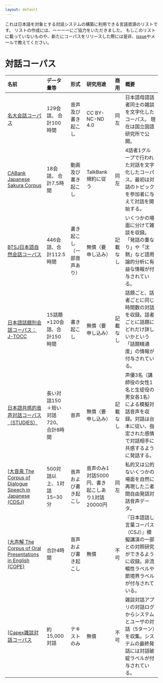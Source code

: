 ```yaml
---
layout: default
---
```


これは日本語を対象とする対話システムの構築に利用できる言語資源のリストです。
リストの作成には、ーーーーにご協力をいただきました。
もしこのリストに載っていないものや、新たにコーパスをリリースした際には是非、[issue](https://github.com/masahiro-mi/masahiro-mi.github.io/issues)やメールで教えてください。


# 対話コーパス

| 名前                                         | データ量等         | 形式         | 研究用途     | 商用         | 概要                                               |  
|:--------------------------------------------|:------------------|:------------|:------------|:------------|:---------------------------------------------------|
| [名大会話コーパス](https://mmsrv.ninjal.ac.jp/nucc/)  | 129会話， 合計100時間 | 音声及び書き起こし | CC BY-NC-ND 4.0 | 同左 | 日本語母語話者同士の雑談を文字化したコーパス。 現在は国立国語研究所で公開。 | 
| [CABank Japanese Sakura Corpus](https://ca.talkbank.org/access/Sakura.html)  | 18会話， 合計7.5時間 | 動画及び書き起こし | TalkBank規約に従う | 同左 | 4話者1グループで行われた対話を文字化したコーパス。最初は対話のトピックを参加者に与えて対話を開始する。 |
| [BTSJ日本語自然会話コーパス](https://ninjal-usamilab.info/lab/btsj_corpus2021/)  | 446会話、合計112.5時間 | 書き起こし（一部音声あり） | 無償（要申し込み） | 記載なし | いくつかの場面に分けて雑談を収録。「発話の重なり」や「沈黙」など語用論的分析に有益な情報が付与されている。 |
| [日本語話題別会話コーパス：J-TOCC](http://nakamata.info/database/)  | 15話題×120会話、合計150時間 | 書き起こし | 無償（要申し込み） | 記載なし | 話題ごと、話者ごとに同じ時間数の対話を収録。話者ごとに話題にどれだけ詳しいかという「話題精通度」の情報が付与されている。 |
| [日本語共感的音声対話コーパス（STUDIES）](https://www.nii.ac.jp/news/2022/0329.html)  | 長い対話150＋短い対話720、合計8時間 | 音声 | 無償（要申し込み） | 記載なし | 声優3名（講師役の女性1名と生徒役の男女各1名）による模擬対話音声を収録。対話は台本に従い、指定された感情で対話相手に共感するように発話する。 |
| [[大音泉 The Corpus of Dialogue Speech in Japanese (CDSJ)](https://www.timehill.net/asr-mt.html)  | 500対話以上、1対話15~30分 | 音声および書き起こし | 音声のみ1対話5000円、書き起こしあり1対話20000円 | 同左 | 私的又は公的ないくつかの場面を自然に再現した二者間自由発話対話音声データ。 |
| [[大声解 The Corpus of Oral Presentations in English (COPE)](https://www.timehill.net/asr-mt.html)  | 合計4時間 | 音声および書き起こし | 無償 | 不可 | 『日本語話し言葉コーパス（CSJ）』模擬講演の一部との対照研究ができるように収録。非流暢性ラベルや節境界ラベルが付与されている。 |
| [[Capex雑談対話コーパス](https://prtimes.jp/main/html/rd/p/000000010.000070295.html)  | 約15,000対話 | テキストのみ | 無償 | 不可 | 雑談対話アプリの対話ログからシステムとユーザの対話（5ターン）を収集。システムの最終発話には対話破綻ラベルが付与されている。 |



